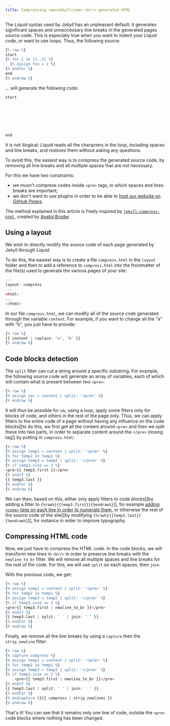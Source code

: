 ```yaml
---
title: Compressing <em>Jekyll</em> <br/> generated HTML
---
```


The *Liquid* syntax used by *Jekyll* has an unpleasant default: it generates significant spaces and unneccessary line breaks in the generated pages source code. This is especially true when you want to indent your *Liquid* code, or want to use loops. Thus, the following source:

```r
{% raw %}
start
{% for i in (1..3) %}
  {% assign foo = i %}
{% endfor %}
end
{% endraw %}
```

... will generate the following code:

```r
start
 
 
 
 
 
 
 
end
```

It is not illogical: *Liquid* reads all the characters in the loop, including spaces and line breaks, and restores them without asking any questions.

To avoid this, the easiest way is to compress the generated source code, by removing all line breaks and all multiple spaces that are not necessary.

For this we have two constraints:

* we musn't compress codes inside `<pre>` tags, in which spaces and lines breaks are important;
* we don't want to use plugins in order to be able to [host our website on *GitHub Pages*]({{site.base}}/using-github-to-serve-jekyll/).

The method explained in this article is freely inspired by [`jekyll-compress-html`](https://github.com/penibelst/jekyll-compress-html), created by [Anatol Broder](https://github.com/penibelst).

## Using a layout

We wish to directly modify the source code of each page generated by Jekyll through *Liquid*.

To do this, the easiest way is to create a file `compress.html` in the `layout` folder and then to add a reference to `compress.html` into the frontmatter of the file(s) used to generate the various pages of your site:

```r
---
layout: compress
---
<html>
...
</html>
```

In our file `compress.html`, we can modify all of the source code generated through the variable `content`. For example, if you want to change all the "a" with "b", you just have to provide:

```r
{% raw %}
{{ content | replace: "a", "b" }}
{% endraw %}
```


## Code blocks detection
The `split` filter can cut a string around a specific substring. For example, the following source code will generate an array of variables, each of which will contain what is present between two `<pre>`:

```r
{% raw %}
{% assign var = content | split: '<pre>' %}
{% endraw %}
```

It will thus be possible for us, using a loop, apply some filters only for blocks of code, and others in the rest of the page only. Thus, we can apply filters to the entire code of a page without having any influence on the code blocks[[to do this, we first get all the content around `<pre>` and then we split these into two parts, in order to separate content around the `</pre>` closing tag]] by putting in `compress.html`:

```r
{% raw %}
{% assign temp1 = content | split: '<pre>' %}
{% for temp2 in temp1 %}
{% assign temp3 = temp2 | split: '</pre>' %}
{% if temp3.size == 2 %}
<pre>{{ temp3.first }}</pre>
{% endif %}
{{ temp3.last }}
{% endfor %}
{% endraw %}
```

We can then, based on this, either only apply filters to code blocks[[by adding a filter to `{%raw%}{{temp3.first}}{%endraw%}`]], for example [adding `<code>` tags on each line in order to numerate them]({{site.base}}/using-css-to-add-line-numbering/), or otherwise the rest of the source code of the site[[by modifying `{%raw%}{{temp3.last}}{%endraw%}`]], for instance in order to improve typography.

## Compressing HTML code

Now, we just have to compress the HTML code. In the code blocks, we will transform new lines in `<br/>` in order to preserve line breaks with the `newline_to_br` filter. We will remove all multiple spaces and line breaks for the rest of the code. For this, we will use `split` on each spaces, then `join`.

With the previous code, we get:

```r
{% raw %}
{% assign temp1 = content | split: '<pre>' %}
{% for temp2 in temp1 %}
{% assign temp3 = temp2 | split: '</pre>' %}
{% if temp3.size == 2 %}
<pre>{{ temp3.first | newline_to_br }}</pre>
{% endif %}
{{ temp3.last | split: ' ' | join: ' ' }}
{% endfor %}
{% endraw %}
```

Finally, we remove all the line breaks by using a `capture` then the `strip_newline` filter:

```r
{% raw %}
{% capture compress %}
{% assign temp1 = content | split: '<pre>' %}
{% for temp2 in temp1 %}
{% assign temp3 = temp2 | split: '</pre>' %}
{% if temp3.size == 2 %}
    <pre>{{ temp3.first | newline_to_br }}</pre>
{% endif %}
{{ temp3.last | split: ' ' | join: ' ' }}
{% endfor %}
{% endcapture %}{{ compress | strip_newlines }}
{% endraw %}
```

That's it! You can see that it remains only one line of code, outside the `<pre>` code blocks where nothing has been changed.
